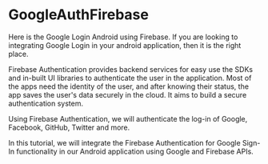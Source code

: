 # GoogleAuthFirebase
Here is the Google Login Android using Firebase. If you are looking to integrating Google Login in your android application, then it is the right place.


Firebase Authentication provides backend services for easy use the SDKs and in-built UI libraries to authenticate the user in the application. Most of the apps need the identity of the user, and after knowing their status, the app saves the user's data securely in the cloud. It aims to build a secure authentication system.

Using Firebase Authentication, we will authenticate the log-in of Google, Facebook, GitHub, Twitter and more.

In this tutorial, we will integrate the Firebase Authentication for Google Sign-In functionality in our Android application using Google and Firebase APIs.
